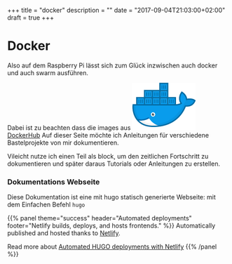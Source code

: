 ﻿+++
title = "docker"
description = ""
date = "2017-09-04T21:03:00+02:00"
draft = true
+++

# Docker

Also auf dem Raspberry Pi lässt sich zum Glück inzwischen auch docker und auch swarm ausführen. 

Dabei ist zu beachten dass die images aus ![docker](/static/images/moby_small.png) [DockerHub](https://hub.docker.com/) 
Auf dieser Seite möchte ich Anleitungen für verschiedene Bastelprojekte von mir dokumentieren.

Vileicht nutze ich einen Teil als block, um den zeitlichen Fortschritt zu dokumentieren und später daraus Tutorials oder Anleitungen zu erstellen.


### Dokumentations Webseite
Diese Dokumentation ist eine mit hugo statisch generierte Webseite: mit dem Einfachen Befehl `hugo` 

{{% panel theme="success" header="Automated deployments" footer="Netlify builds, deploys, and hosts  frontends." %}}
Automatically published and hosted thanks to [Netlify](https://www.netlify.com/).

Read more about [Automated HUGO deployments with Netlify](https://www.netlify.com/blog/2015/07/30/hosting-hugo-on-netlifyinsanely-fast-deploys/)
{{% /panel %}}

